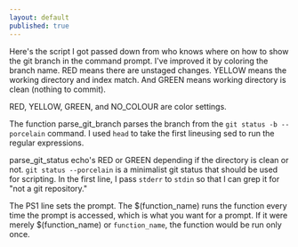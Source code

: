 ```yaml
---
layout: default
published: true
---
```


Here's the script I got passed down from who knows where on how to show the git branch in the command prompt. I've improved it by coloring the branch name. RED means there are unstaged changes. YELLOW means the working directory and index match. And GREEN means working directory is clean (nothing to commit).


<script src="https://gist.github.com/3658683.js?file=.bash_login"> </script>

RED, YELLOW, GREEN, and NO_COLOUR are color settings.



The function parse_git_branch parses the branch from the `git status -b --porcelain` command. I used `head` to take the first lineusing sed to run the regular expressions.


parse_git_status echo's RED or GREEN depending if the directory is clean or not. `git status --porcelain` is a minimalist git status that should be used for scripting. In the first line, I pass `stderr` to `stdin` so that I can grep it for "not a git repository."


The PS1 line sets the prompt. The \$(function_name) runs the function every time the prompt is accessed, which is what you want for a prompt. If it were merely $(function_name) or `function_name`, the function would be run only once.